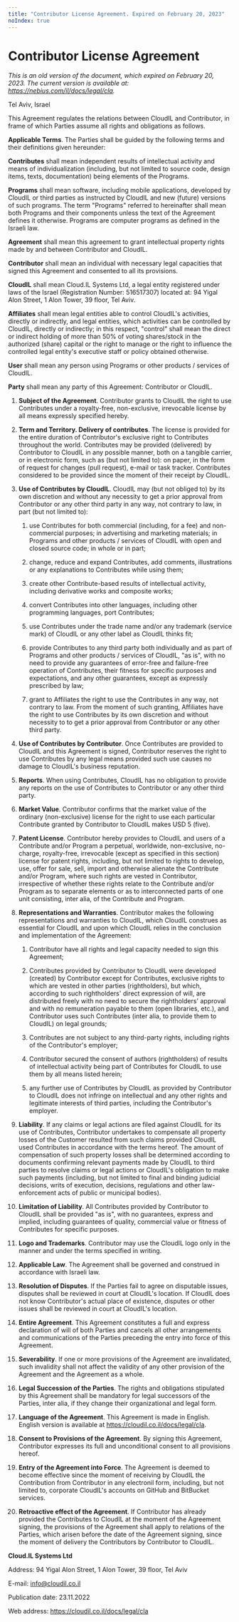```yaml
---
title: "Contributor License Agreement. Expired on February 20, 2023"
noIndex: true
---
```


# Contributor License Agreement

*This is an old version of the document, which expired on February 20, 2023. The current version is available at: <https://nebius.com/il/docs/legal/cla>.*

Tel Aviv, Israel

This Agreement regulates the relations between CloudIL and Contributor, in frame of which Parties assume all rights and obligations as follows.

**Applicable Terms**. The Parties shall be guided by the following terms and their definitions given hereunder:

**Contributes** shall mean independent results of intellectual activity and means of individualization (including, but not limited to source code, design items, texts, documentation) being elements of the Programs.

**Programs** shall mean software, including mobile applications, developed by CloudIL or third parties as instructed by CloudIL and new (future) versions of such programs. The term "Programs" referred to hereinafter shall mean both Programs and their components unless the text of the Agreement defines it otherwise. Programs are computer programs as defined in the Israeli law.

**Agreement** shall mean this agreement to grant intellectual property rights made by and between Contributor and CloudIL.

**Contributor** shall mean an individual with necessary legal capacities that signed this Agreement and consented to all its provisions.

**CloudIL** shall mean Cloud.IL Systems Ltd, a legal entity registered under laws of the Israel (Registration Number: 516517307) located at: 94 Yigal Alon Street, 1 Alon Tower, 39 floor, Tel Aviv.

**Affiliates** shall mean legal entities able to control CloudIL's activities, directly or indirectly, and legal entities, which activities can be controlled by CloudIL, directly or indirectly; in this respect, "control" shall mean the direct or indirect holding of more than 50% of voting shares/stock in the authorized (share) capital or the right to manage or the right to influence the controlled legal entity's executive staff or policy obtained otherwise.

**User** shall mean any person using Programs or other products / services of CloudIL.

**Party** shall mean any party of this Agreement: Contributor or CloudIL.

1. **Subject of the Agreement**. Contributor grants to CloudIL the right to use Contributes under a royalty-free, non-exclusive, irrevocable license by all means expressly specified hereby.
   
2. **Term and Territory. Delivery of contributes**. The license is provided for the entire duration of Contributor's exclusive right to Contributes throughout the world.
Contributes may be provided (delivered) by Contributor to CloudIL in any possible manner, both on a tangible carrier, or in electronic form, such as (but not limited to): on paper, in the form of request for changes (pull request), e-mail or task tracker. Contributes considered to be provided since the moment of their receipt by CloudIL.

3. **Use of Contributes by CloudIL**. CloudIL may (but not obliged to) by its own discretion and without any necessity to get a prior approval from Contributor or any other third party in any way, not contrary to law, in part (but not limited to):

   1. use Contributes for both commercial (including, for a fee) and non-commercial purposes; in advertising and marketing materials; in Programs and other products / services of CloudIL with open and closed source code; in whole or in part;

   2. change, reduce and expand Contributes, add comments, illustrations or any explanations to Contributes while using them;

   3. create other Contribute-based results of intellectual activity, including derivative works and composite works;

   4. convert Contributes into other languages, including other programming languages, port Contributes;

   5. use Contributes under the trade name and/or any trademark (service mark) of CloudIL or any other label as CloudIL thinks fit;

   6. provide Contributes to any third party both individually and as part of Programs and other products / services of CloudIL, "as is", with no need to provide any guarantees of error-free and failure-free operation of Contributes, their fitness for specific purposes and expectations, and any other guarantees, except as expressly prescribed by law;

   7. grant to Affiliates the right to use the Contributes in any way, not contrary to law. From the moment of such granting, Affiliates have the right to use Contributes by its own discretion and without necessity to to get a prior approval from Contributor or any other third party.

4. **Use of Contributes by Contributor**. Once Contributes are provided to CloudIL and this Agreement is signed, Contributor reserves the right to use Contributes by any legal means provided such use causes no damage to CloudIL's business reputation.

5. **Reports**. When using Contributes, CloudIL has no obligation to provide any reports on the use of Contributes to Contributor or any other third party.

6. **Market Value**. Contributor confirms that the market value of the ordinary (non-exclusive) license for the right to use each particular Contribute granted by Contributor to CloudIL makes USD 5 (five).

7. **Patent License**. Contributor hereby provides to CloudIL and users of a Contribute and/or Program a perpetual, worldwide, non-exclusive, no-charge, royalty-free, irrevocable (except as specified in this section) license for patent rights, including, but not limited to rights to develop, use, offer for sale, sell, import and otherwise alienate the Contribute and/or Program, where such rights are vested in Contributor, irrespective of whether these rights relate to the Contribute and/or Program as to separate elements or as to interconnected parts of one unit consisting, inter alia, of the Contribute and Program.

8. **Representations and Warranties**. Contributor makes the following representations and warranties to CloudIL, which CloudIL construes as essential for CloudIL and upon which CloudIL relies in the conclusion and implementation of the Agreement:

   1. Contributor have all rights and legal capacity needed to sign this Agreement;

   2. Contributes provided by Contributor to CloudIL were developed (created) by Contributor except for Contributes, exclusive rights to which are vested in other parties (rightholders), but which, according to such rightholders' direct expression of will, are distributed freely with no need to secure the rightholders' approval and with no remuneration payable to them (open libraries, etc.), and Contributor uses such Contributes (inter alia, to provide them to CloudIL) on legal grounds;

   3. Contributes are not subject to any third-party rights, including rights of the Contributor's employer;

   4. Contributor secured the consent of authors (rightholders) of results of intellectual activity being part of Contributes for CloudIL to use them by all means listed herein;

   5. any further use of Contributes by CloudIL as provided by Contributor to CloudIL does not infringe on intellectual and any other rights and legitimate interests of third parties, including the Contributor's employer.

9. **Liability**. If any claims or legal actions are filed against CloudIL for its use of Contributes, Contributor undertakes to compensate all property losses of the Customer resulted from such claims provided CloudIL used Contributes in accordance with the terms hereof. The amount of compensation of such property losses shall be determined according to documents confirming relevant payments made by CloudIL to third parties to resolve claims or legal actions or CloudIL's obligation to make such payments (including, but not limited to final and binding judicial decisions, writs of execution, decisions, regulations and other law-enforcement acts of public or municipal bodies).

10. **Limitation of Liability**. All Contributes provided by Contributor to CloudIL shall be provided "as is", with no guarantees, express and implied, including guarantees of quality, commercial value or fitness of Contributes for specific purposes.

11. **Logo and Trademarks**. Contributor may use the CloudIL logo only in the manner and under the terms specified in writing.

12. **Applicable Law**. The Agreement shall be governed and construed in accordance with Israeli law.

13. **Resolution of Disputes**. If the Parties fail to agree on disputable issues, disputes shall be reviewed in court at CloudIL's location. If CloudIL does not know Contributor's actual place of existence, disputes or other issues shall be reviewed in court at CloudIL's location.

14. **Entire Agreement**. This Agreement constitutes a full and express declaration of will of both Parties and cancels all other arrangements and communications of the Parties preceding the entry into force of this Agreement.

15. **Severability**. If one or more provisions of the Agreement are invalidated, such invalidity shall not affect the validity of any other provision of the Agreement and the Agreement as a whole.

16. **Legal Succession of the Parties**. The rights and obligations stipulated by this Agreement shall be mandatory for legal successors of the Parties, inter alia, if they change their organizational and legal form.

17. **Language of the Agreement**. This Agreement is made in English. English version is available at <https://cloudil.co.il/docs/legal/cla>.
    
18. **Consent to Provisions of the Agreement**. By signing this Agreement, Contributor expresses its full and unconditional consent to all provisions hereof.
    
19. **Entry of the Agreement into Force**. The Agreement is deemed to become effective since the moment of receiving by CloudIL the Contribution from Contributor in any electronil form, including, but not limited to, corporate CloudIL's accounts on GitHub and BitBucket services.
    
20. **Retroactive effect of the Agreement**. If Contributor has already provided the Contributes to CloudIL at the moment of the Agreement signing, the provisions of the Agreement shall apply to relations of the Parties, which arisen before the date of the Agreement signing, since the moment of delivery the Contributors by Contributor to CloudIL.
 
**Cloud.IL Systems Ltd**

Address: 94 Yigal Alon Street, 1 Alon Tower, 39 floor, Tel Aviv

E-mail: [info@cloudil.co.il](mailto:info@cloudil.co.il)

Publication date: 23.11.2022

Web address: <https://cloudil.co.il/docs/legal/cla> 
